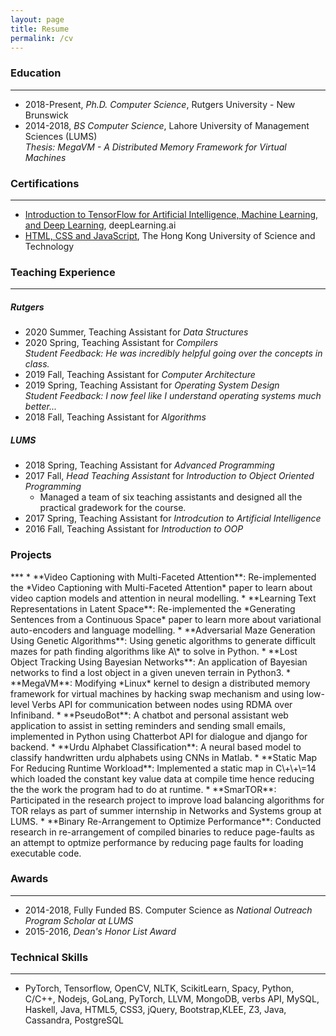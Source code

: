 ```yaml
---
layout: page
title: Resume
permalink: /cv
---
```

### Education
***
* 2018-Present, *Ph.D. Computer Science*, Rutgers University - New Brunswick  
* 2014-2018, *BS Computer Science*, Lahore University of Management Sciences (LUMS)  
    *Thesis: MegaVM - A Distributed Memory Framework for Virtual Machines*

### Certifications
***
* [Introduction to TensorFlow for Artificial Intelligence, Machine Learning, and Deep Learning](https://coursera.org/share/185e555aa7f9d646408a7dddcf6e19bf), deepLearning.ai
* [HTML, CSS and JavaScript](https://coursera.org/share/0a3861ee0b7fc82f6ecf0982f3a37684), The Hong Kong University of Science and Technology

### Teaching Experience
***
##### Rutgers
* 2020 Summer, Teaching Assistant for *Data Structures*  
* 2020 Spring, Teaching Assistant for *Compilers*  
    *Student Feedback: He was incredibly helpful going over the concepts in class.*
* 2019 Fall, Teaching Assistant for *Computer Architecture*
* 2019 Spring, Teaching Assistant for *Operating System Design*  
    *Student Feedback: I now feel like I understand operating systems much better...*
* 2018 Fall, Teaching Assistant for *Algorithms*

##### LUMS
* 2018 Spring, Teaching Assistant for *Advanced Programming*
* 2017 Fall, *Head Teaching Assistant* for *Introduction to Object Oriented Programming*
    * Managed a team of six teaching assistants and designed all the practical gradework for the course.
* 2017 Spring, Teaching Assistant for *Introdcution to Artificial Intelligence*
* 2016 Fall, Teaching Assistant for *Introduction to OOP*

<h3 id="projects">Projects</h3>
***
* **Video Captioning with Multi-Faceted Attention**: Re-implemented the *Video Captioning with Multi-Faceted Attention* paper to learn about video caption models and attention in neural modelling.
* **Learning Text Representations in Latent Space**: Re-implemented the *Generating Sentences from a Continuous Space* paper to learn more about variational auto-encoders and language modelling.
* **Adversarial Maze Generation Using Genetic Algorithms**: Using genetic algorithms to generate difficult mazes for path finding algorithms like A\* to solve in Python.
* **Lost Object Tracking Using Bayesian Networks**: An application of Bayesian networks to find a lost object in a given uneven terrain in Python3.
* **MegaVM**: Modifying *Linux* kernel to design a distributed memory framework for virtual machines by hacking swap mechanism and using low-level Verbs API for communication between nodes using RDMA over Infiniband.
* **PseudoBot**: A chatbot and personal assistant web application to assist in setting reminders and sending small emails, implemented in Python using Chatterbot API for dialogue and django for backend.
* **Urdu Alphabet Classification**: A neural based model to classify handwritten urdu alphabets using CNNs in Matlab.
* **Static Map For Reducing Runtime Workload**: Implemented a static map in C\+\+\=14 which loaded the constant key value data at compile time hence reducing the the work the program had to do at runtime.
* **SmarTOR**: Participated in the research project to improve load balancing algorithms for TOR relays as part of summer internship in Networks and Systems group at LUMS.
* **Binary Re-Arrangement to Optimize Performance**: Conducted research in re-arrangement of compiled binaries to reduce page-faults as an attempt to optmize performance by reducing page faults for loading executable code.

### Awards
***
* 2014-2018, Fully Funded BS. Computer Science as *National Outreach Program Scholar at LUMS*
* 2015-2016, *Dean\'s Honor List Award*

### Technical Skills
***
* PyTorch, Tensorflow, OpenCV, NLTK, ScikitLearn, Spacy, Python, C/C++, Nodejs, GoLang, PyTorch, LLVM, MongoDB, verbs API, MySQL, Haskell, Java, HTML5, CSS3, jQuery, Bootstrap,KLEE, Z3, Java, Cassandra, PostgreSQL